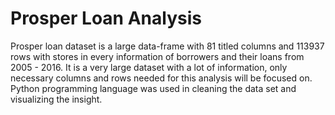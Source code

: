 # Prosper Loan Analysis
Prosper loan dataset is a large data-frame with 81 titled columns and 113937 rows with stores in every information of borrowers and their loans from 2005 - 2016. It is a very large dataset with a lot of information, only necessary columns and rows needed for this analysis will be focused on. 
Python programming language was used in cleaning the data set and visualizing the insight.
